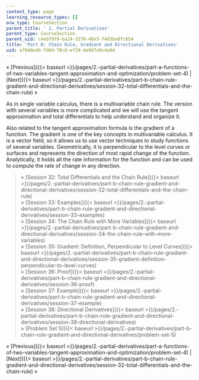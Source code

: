 ```yaml
---
content_type: page
learning_resource_types: []
ocw_type: CourseSection
parent_title: ' 2. Partial Derivatives'
parent_type: CourseSection
parent_uid: c4eb7979-ba24-3270-46e3-f4d3be8fc654
title: 'Part B: Chain Rule, Gradient and Directional Derivatives'
uid: e7048e4b-fd0d-70c8-ef29-4e9d7a9c4a9d
---
```


« [Previous]({{< baseurl >}}/pages/2.-partial-derivatives/part-a-functions-of-two-variables-tangent-approximation-and-optimization/problem-set-4) | [Next]({{< baseurl >}}/pages/2.-partial-derivatives/part-b-chain-rule-gradient-and-directional-derivatives/session-32-total-differentials-and-the-chain-rule) »

As in single variable calculus, there is a multivariable chain rule. The version with several variables is more complicated and we will use the tangent approximation and total differentials to help understand and organize it.

Also related to the tangent approximation formula is the gradient of a function. The gradient is one of the key concepts in multivariable calculus. It is a vector field, so it allows us to use vector techniques to study functions of several variables. Geometrically, it is perpendicular to the level curves or surfaces and represents the direction of most rapid change of the function. Analytically, it holds all the rate information for the function and can be used to compute the rate of change in any direction.

> » [Session 32: Total Differentials and the Chain Rule]({{< baseurl >}}/pages/2.-partial-derivatives/part-b-chain-rule-gradient-and-directional-derivatives/session-32-total-differentials-and-the-chain-rule)  
> » [Session 33: Examples]({{< baseurl >}}/pages/2.-partial-derivatives/part-b-chain-rule-gradient-and-directional-derivatives/session-33-examples)  
> » [Session 34: The Chain Rule with More Variables]({{< baseurl >}}/pages/2.-partial-derivatives/part-b-chain-rule-gradient-and-directional-derivatives/session-34-the-chain-rule-with-more-variables)  
> » [Session 35: Gradient: Definition, Perpendicular to Level Curves]({{< baseurl >}}/pages/2.-partial-derivatives/part-b-chain-rule-gradient-and-directional-derivatives/session-35-gradient-definition-perpendicular-to-level-curves)  
> » [Session 36: Proof]({{< baseurl >}}/pages/2.-partial-derivatives/part-b-chain-rule-gradient-and-directional-derivatives/session-36-proof)  
> » [Session 37: Example]({{< baseurl >}}/pages/2.-partial-derivatives/part-b-chain-rule-gradient-and-directional-derivatives/session-37-example)  
> » [Session 38: Directional Derivatives]({{< baseurl >}}/pages/2.-partial-derivatives/part-b-chain-rule-gradient-and-directional-derivatives/session-38-directional-derivatives)  
> » [Problem Set 5]({{< baseurl >}}/pages/2.-partial-derivatives/part-b-chain-rule-gradient-and-directional-derivatives/problem-set-5)

« [Previous]({{< baseurl >}}/pages/2.-partial-derivatives/part-a-functions-of-two-variables-tangent-approximation-and-optimization/problem-set-4) | [Next]({{< baseurl >}}/pages/2.-partial-derivatives/part-b-chain-rule-gradient-and-directional-derivatives/session-32-total-differentials-and-the-chain-rule) »